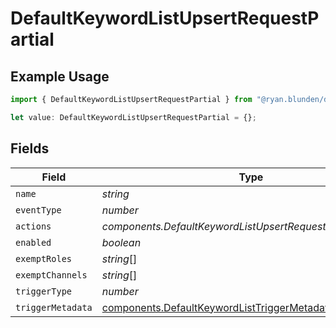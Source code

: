 # DefaultKeywordListUpsertRequestPartial

## Example Usage

```typescript
import { DefaultKeywordListUpsertRequestPartial } from "@ryan.blunden/discord/models/components";

let value: DefaultKeywordListUpsertRequestPartial = {};
```

## Fields

| Field                                                                                                        | Type                                                                                                         | Required                                                                                                     | Description                                                                                                  |
| ------------------------------------------------------------------------------------------------------------ | ------------------------------------------------------------------------------------------------------------ | ------------------------------------------------------------------------------------------------------------ | ------------------------------------------------------------------------------------------------------------ |
| `name`                                                                                                       | *string*                                                                                                     | :heavy_minus_sign:                                                                                           | N/A                                                                                                          |
| `eventType`                                                                                                  | *number*                                                                                                     | :heavy_minus_sign:                                                                                           | N/A                                                                                                          |
| `actions`                                                                                                    | *components.DefaultKeywordListUpsertRequestPartialActions*[]                                                 | :heavy_minus_sign:                                                                                           | N/A                                                                                                          |
| `enabled`                                                                                                    | *boolean*                                                                                                    | :heavy_minus_sign:                                                                                           | N/A                                                                                                          |
| `exemptRoles`                                                                                                | *string*[]                                                                                                   | :heavy_minus_sign:                                                                                           | N/A                                                                                                          |
| `exemptChannels`                                                                                             | *string*[]                                                                                                   | :heavy_minus_sign:                                                                                           | N/A                                                                                                          |
| `triggerType`                                                                                                | *number*                                                                                                     | :heavy_minus_sign:                                                                                           | N/A                                                                                                          |
| `triggerMetadata`                                                                                            | [components.DefaultKeywordListTriggerMetadata](../../models/components/defaultkeywordlisttriggermetadata.md) | :heavy_minus_sign:                                                                                           | N/A                                                                                                          |